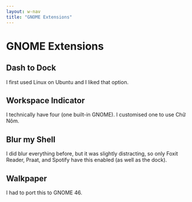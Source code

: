 ```yaml
---
layout: w-nav 
title: "GNOME Extensions"
---
```


# GNOME Extensions

## Dash to Dock

I first used Linux on Ubuntu and I liked that option.

## Workspace Indicator

I technically have four (one built-in GNOME). I customised one to use Chữ Nôm.

## Blur my Shell

I did blur everything before, but it was slightly distracting, so only Foxit Reader, Praat, and Spotify have this enabled (as well as the dock).

## Walkpaper

I had to port this to GNOME 46.